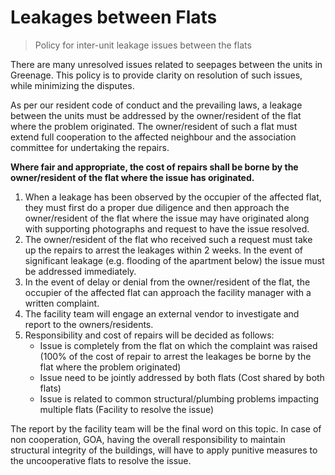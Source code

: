 # Leakages between Flats

> Policy for inter-unit leakage issues between the flats

There are many unresolved issues related to seepages between the units in Greenage. This policy is to provide clarity on resolution of such issues, while minimizing the disputes.

As per our resident code of conduct and the prevailing laws, a leakage between the units must be addressed by the owner/resident of the flat where the problem originated. The owner/resident of such a flat must extend full cooperation to the affected neighbour and the association committee for undertaking the repairs. 

**Where fair and appropriate, the cost of repairs shall be borne by the owner/resident of the flat where the issue has originated.**

1. When a leakage has been observed by the occupier of the affected flat, they must first do a proper due diligence and then approach the owner/resident of the flat where the issue may have originated along with supporting photographs and request to have the issue resolved. 
2. The owner/resident of the flat who received such a request must take up the repairs to arrest the leakages within 2 weeks. In the event of significant leakage (e.g. flooding of the apartment below) the issue must be addressed immediately. 
3. In the event of delay or denial from the owner/resident of the flat, the occupier of the affected flat can approach the facility manager with a written complaint. 
4. The facility team will engage an external vendor to investigate and report to the owners/residents. 
5. Responsibility and cost of repairs will be decided as follows:
    * Issue is completely from the flat on which the complaint was raised (100% of the cost of repair to arrest the leakages be borne by the flat where the problem originated)
    * Issue need to be jointly addressed by both flats (Cost shared by both flats)
    * Issue is related to common structural/plumbing problems impacting multiple flats (Facility to resolve the issue)

The report by the facility team will be the final word on this topic. In case of non cooperation, GOA, having the overall responsibility to maintain structural integrity of the buildings, will have to apply punitive measures to the uncooperative flats to resolve the issue.